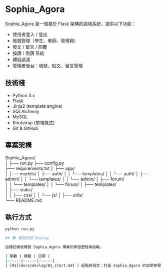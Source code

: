 # Sophia_Agora

Sophia_Agora 是一個基於 Flask 架構的論壇系統，提供以下功能：

- 使用者登入 / 登出
- 帳號管理（學生、老師、管理員）
- 發文 / 留言 / 回覆
- 按讚 / 倒讚 系統
- 髒話過濾
- 管理者後台：帳號、貼文、留言管理

## 技術棧

- Python 3.x
- Flask
- Jinja2 (template engine)
- SQLAlchemy
- MySQL
- Bootstrap (前端樣式)
- Git & GitHub

## 專案架構

Sophia_Agora/          
│
├── run.py 
├── config.py         
├── requirements.txt 
│
├── app/   
│   ├── models/
│   ├── auth/
│   │   └── templates/
│   │       └── auth/
│   ├── admin/ 
│   │   └── templates/
│   │       └── admin/
│   ├── forum/             
│   │   └── templates/
│   │       └── forum/
│   ├── templates/       
│   ├── static/           
│   │   ├── css/
│   │   └── js/
│   ├── utils/             
└── README.md         

## 執行方式

```bash
python run.py

## 📚 開發日誌 Devlog

這裡記錄我開發 Sophia_Agora 專案的學習歷程與挑戰。

| 期數 | 標題 | 日期 |
|------|------|------|
| [#1](docs/devlog/01_start.md) | 起點與信念：打造 Sophia_Agora 的自學旅程 | 2025-05 |
